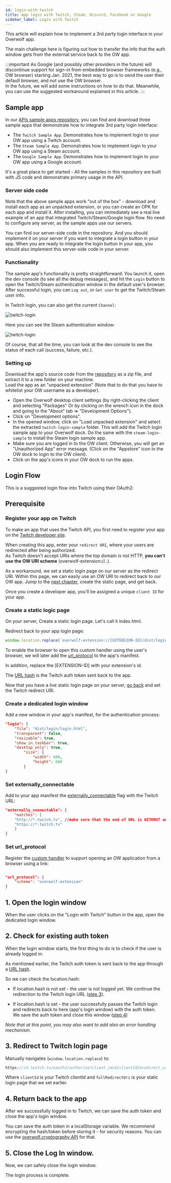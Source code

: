 ```yaml
---
id: login-with-twitch
title: App login with Twitch, Steam, Discord, Facebook or Google
sidebar_label: Login with Twitch
---
```


This article will explain how to implement a 3rd party login interface in your Overwolf app.  

The main challenge here is figuring out how to transfer the info that the auth window gets from the external service back to the OW app.

:::important
As Google (and possibly other providers in the future) will discontinue support for sign-in from embedded browser frameworks (e.g., OW browser) starting Jan. 2021, the best way to go is to send the user their default browser, and not use the OW browser.  
In the future, we will add some instructions on how to do that. Meanwhile, you can use the suggested workaround explained in this article.
:::

## Sample app

In our [APIs sample apps repository](https://github.com/overwolf/apis-sample-apps), you can find and download three sample apps that demonstrate how to integrate 3rd party login interface: 

* The `Twitch Sample App`. Demonstrates how to implement login to your OW app using a Twitch account.
* The `Steam Sample App`. Demonstrates how to implement login to your OW app using a Steam account.
* The `Google Sample App`. Demonstrates how to implement login to your OW app using a Google account.

It's a great place to get started - All the samples in this repository are built with JS code and demonstrate primary usage in the API.

### Server side code

Note that the above sample apps work "out of the box" - download and install each app as an unpacked extension, or you can create an OPK for each app and install it. After installing, you can immediately see a real live example of an app that integrated Twitch/Steam/Google login flow. No need to configure any server, as the sample apps use our servers.

You can find our server-side code in the repository. And you should implement it on your server if you want to integrate a login button in your app.
When you are ready to integrate the login button in your app, you should also implement this server-side code in your server.

### Functionality

The sample app's functionality is pretty straightforward: You launch it, open the dev console (to see all the debug messages), and hit the `Login` button to open the Twitch/Steam authentication window in the default user's browser. After successful login, you can `Log out`, or `Get user` to get the Twitch/Steam user info.  

In Twitch login, you can also get the current `Channel`:

![twitch-login](../assets/api-sample-apps/twitch-login.png)

Here you can see the Steam authentication window:

![twitch-login](../assets/api-sample-apps/steam.png)


Of course, that all the time, you can look at the dev console to see the status of each call (success, failure, etc.). 

### Setting up

Download the app's source code from the [repository](https://github.com/overwolf/apis-sample-apps) as a zip file, and extract it to a new folder on your machine.  
Load the app as an "unpacked extension" (Note that to do that you have to whitelist your OW username as a developer).

* Open the Overwolf desktop client settings (by right-clicking the client and selecting "Packages" Or by clicking on the wrench icon in the dock and going to the "About" tab => "Development Options").
* Click on "Development options".
* In the opened window, click on "Load unpacked extension" and select the extracted `twitch-login-sample` folder. This will add the Twitch login sample app to your Overwolf dock. Do the same with the `steam-login-sample` to install the Steam login sample app.
* Make sure you are logged in to the OW client. Otherwise, you will get an "Unauthorized App" error message. (Click on the "Appstore" icon in the OW dock to login to the OW client).
* Click on the app's icons in your OW dock to run the apps.

## Login Flow

This is a suggested login flow into Twitch using their OAuth2:

## Prerequisite

### Register your app on Twitch

To make an app that uses the Twitch API, you first need to register your app on the [Twitch developer site](https://dev.twitch.tv/dashboard/apps/create).  

When creating this app, enter your `redirect URI`, where your users are redirected after being authorized.  
As Twitch doesn't accept URIs where the top domain is not HTTP, **you can't use the OW URI scheme** (overwolf-extension://..).  

As a workaround, we set a static login page on our server as the redirect URI. Within this page, we can easily use an OW URI to redirect back to our OW app. Jump to the [next chapter](#create-a-static-logic-page), create the static page, and get back. 

Once you create a developer app, you'll be assigned a unique `client ID` for your app.

### Create a static logic page

On your server, Create a static login page. Let's call it index.html.

Redirect back to your app login page:

```js
window.location.replace(`overwolf-extension://[EXTENSION-ID]/dist/login/login.html${location.hash}`);
```

To enable the browser to open this custom handler using the user's browser, we will later add the [url_protocol](#set-url_protocol) to the app's manifest.

In addition, replace the [EXTENSION-ID] with your extension's id.  

The [URL hash](https://www.w3schools.com/jsref/prop_loc_hash.asp) is the Twitch auth token sent back to the app.

Now that you have a live static login page on your server, [go back](#register-your-app-on-twitch) and set the Twitch redirect URI.

### Create a dedicated login window

Add a new window in your app's manifest, for the authentication process:

```json
"login": {
    "file": "dist/login/login.html",
    "transparent": false,
    "resizable": true,
    "show_in_taskbar": true,
    "desktop_only": true,
        "size": {
            "width": 600,
            "height": 600
        }
}
```

### Set externally_connectable

Add to your app manifest the [externally_connectable](../api/manifest-json#externally_connectable) flag with the Twitch URL:

```json
"externally_connectable": {
    "matches": [
    "http://*.twitch.tv", //make sure that the end of URL is WITHOUT any slash/backslash
    "https://*.twitch.tv"
    ]
}
```

### Set url_protocol

Register the [custom handler](../api/manifest-json#url_protocol-object) to support opening an OW application from a browser using a link:

```json

"url_protocol": {
    "scheme": "overwolf-extension"
}
```

## 1. Open the login window

When the user clicks on the "Login with Twitch" button in the app, open the dedicated login window.

## 2. Check for existing auth token

When the login window starts, the first thing to do is to check if the user is already logged in:  

As mentioned earlier, the Twitch auth token is sent back to the app through a [URL hash](https://www.w3schools.com/jsref/prop_loc_hash.asp).

So we can check the location.hash: 

* If location.hash is not set - the user is not logged yet. We continue the redirection to the Twitch login URL ([step 3](#3-redirect-to-twitch-login-page)).

* If location.hash is set - the user successfully passes the Twitch login and redirects back to here (app's login window) with the auth token.  
  We save the auth token and close this window ([step 4](#4-return-back-to-the-app))

*Note that at this point, you may also want to add also an error handling mechanism.*

## 3. Redirect to Twitch login page

Manually navigates (`window.location.replace`) to: 

```js
https://id.twitch.tv/oauth2/authorize?client_id=${clientId}&redirect_uri=${fullRedirectUri}`
```

Where `clientId` is your Twitch clientId and `fullRedirectUri` is your static login page that we set earlier. 
 
## 4. Return back to the app

After we successfully logged in to Twitch, we can save the auth token and close the app's login window.

You can save the auth token in a localStorage variable. We recommend encrypting the hash/token before storing it - for security reasons. You can use the [overwolf.cryptography API](../api/overwolf-cryptography) for that.

## 5.  Close the Log In window.

Now, we can safely close the login window. 

The login process is complete.
